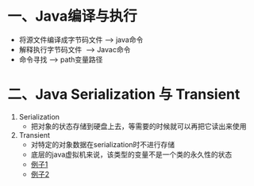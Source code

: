 # 一、Java编译与执行  * 将源文件编译成字节码文件 --> java命令  * 解释执行字节码文件  --> Javac命令  * 命令寻找  --> path变量路径# 二、Java Serialization 与 Transient   1. Serialization       * 把对象的状态存储到硬盘上去，等需要的时候就可以再把它读出来使用  2. Transient      * 对特定的对象数据在serialization时不进行存储      * 底层的java虚拟机来说，该类型的变量不是一个类的永久性的状态      * [例子1](./LoggingInfo.java)      * [例子2](./LoggingInfo2.java)